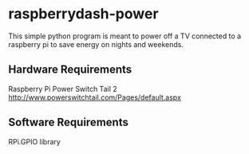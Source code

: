 raspberrydash-power
==============

This simple python program is meant to power off a TV connected to a raspberry pi to save
energy on nights and weekends.

Hardware Requirements
--------------
Raspberry Pi
Power Switch Tail 2
http://www.powerswitchtail.com/Pages/default.aspx

Software Requirements
--------------
RPi.GPIO library





